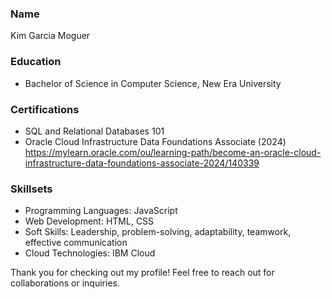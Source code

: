 ### Name
Kim Garcia Moguer

### Education
- Bachelor of Science in Computer Science, New Era University

### Certifications
- SQL and Relational Databases 101
- Oracle Cloud Infrastructure Data Foundations Associate (2024) https://mylearn.oracle.com/ou/learning-path/become-an-oracle-cloud-infrastructure-data-foundations-associate-2024/140339

### Skillsets
- Programming Languages: JavaScript
- Web Development: HTML, CSS
- Soft Skills: Leadership, problem-solving, adaptability, teamwork, effective communication
- Cloud Technologies: IBM Cloud

Thank you for checking out my profile! Feel free to reach out for collaborations or inquiries.

